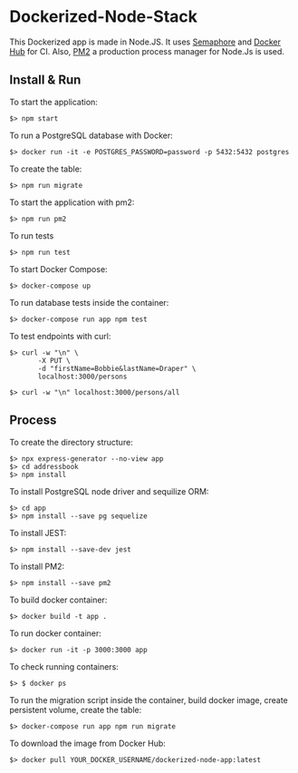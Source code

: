 # Dockerized-Node-Stack

This Dockerized app is made in Node.JS. It uses [Semaphore](https://semaphoreci.com) and [Docker Hub](https://hub.docker.com) for CI.
Also, [PM2](https://pm2.keymetrics.io/docs/usage/quick-start/) a production process manager for Node.Js is used.

## Install & Run

To start the application:
```
$> npm start
```

To run a PostgreSQL database with Docker:
```
$> docker run -it -e POSTGRES_PASSWORD=password -p 5432:5432 postgres
```

To create the table:
```
$> npm run migrate
```

To start the application with pm2:
```
$> npm run pm2
```

To run tests
```
$> npm run test
```

To start Docker Compose:
```
$> docker-compose up
```

To run database tests inside the container:
```
$> docker-compose run app npm test
```

To test endpoints with curl:
```
$> curl -w "\n" \
       -X PUT \
       -d "firstName=Bobbie&lastName=Draper" \
       localhost:3000/persons

$> curl -w "\n" localhost:3000/persons/all
```

## Process

To create the directory structure:
```
$> npx express-generator --no-view app
$> cd addressbook
$> npm install
```

To install PostgreSQL node driver and sequilize ORM:
```
$> cd app
$> npm install --save pg sequelize
```

To install JEST:
```
$> npm install --save-dev jest
```

To install PM2:
```
$> npm install --save pm2
```

To build docker container:
```
$> docker build -t app .
```

To run docker container:
```
$> docker run -it -p 3000:3000 app
```

To check running containers:
```
$> $ docker ps
```

To run the migration script inside the container, build docker image, create persistent volume, create the table:
```
$> docker-compose run app npm run migrate
```

To download the image from Docker Hub:
```
$> docker pull YOUR_DOCKER_USERNAME/dockerized-node-app:latest
```
